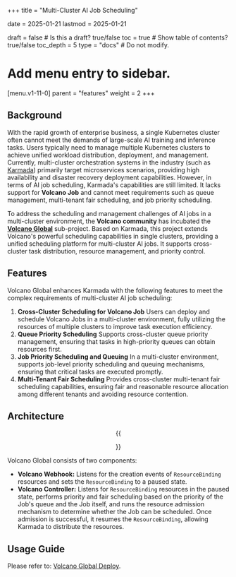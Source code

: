 +++
title = "Multi-Cluster AI Job Scheduling"

date = 2025-01-21
lastmod = 2025-01-21

draft = false  # Is this a draft? true/false
toc = true  # Show table of contents? true/false
toc_depth = 5
type = "docs"  # Do not modify.

# Add menu entry to sidebar.
[menu.v1-11-0]
  parent = "features"
  weight = 2
+++

## Background

With the rapid growth of enterprise business, a single Kubernetes cluster often cannot meet the demands of large-scale AI training and inference tasks. Users typically need to manage multiple Kubernetes clusters to achieve unified workload distribution, deployment, and management. Currently, multi-cluster orchestration systems in the industry (such as [Karmada](https://karmada.io/)) primarily target microservices scenarios, providing high availability and disaster recovery deployment capabilities. However, in terms of AI job scheduling, Karmada's capabilities are still limited. It lacks support for **Volcano Job** and cannot meet requirements such as queue management, multi-tenant fair scheduling, and job priority scheduling.

To address the scheduling and management challenges of AI jobs in a multi-cluster environment, the **Volcano community** has incubated the **[Volcano Global](https://github.com/volcano-sh/volcano-global)** sub-project. Based on Karmada, this project extends Volcano's powerful scheduling capabilities in single clusters, providing a unified scheduling platform for multi-cluster AI jobs. It supports cross-cluster task distribution, resource management, and priority control.

## Features

Volcano Global enhances Karmada with the following features to meet the complex requirements of multi-cluster AI job scheduling:

1. **Cross-Cluster Scheduling for Volcano Job**
   Users can deploy and schedule Volcano Jobs in a multi-cluster environment, fully utilizing the resources of multiple clusters to improve task execution efficiency.
2. **Queue Priority Scheduling**
   Supports cross-cluster queue priority management, ensuring that tasks in high-priority queues can obtain resources first.
3. **Job Priority Scheduling and Queuing**
   In a multi-cluster environment, supports job-level priority scheduling and queuing mechanisms, ensuring that critical tasks are executed promptly.
4. **Multi-Tenant Fair Scheduling**
   Provides cross-cluster multi-tenant fair scheduling capabilities, ensuring fair and reasonable resource allocation among different tenants and avoiding resource contention.

## Architecture

<div style="text-align: center;"> {{<figure library="1" src="./multi-cluster/volcano_global_design.svg">}}
</div>

Volcano Global consists of two components:

- **Volcano Webhook:** Listens for the creation events of `ResourceBinding` resources and sets the `ResourceBinding` to a paused state.
- **Volcano Controller:** Listens for `ResourceBinding` resources in the paused state, performs priority and fair scheduling based on the priority of the Job's queue and the Job itself, and runs the resource admission mechanism to determine whether the Job can be scheduled. Once admission is successful, it resumes the `ResourceBinding`, allowing Karmada to distribute the resources.

## Usage Guide

Please refer to: [Volcano Global Deploy](https://github.com/volcano-sh/volcano-global/blob/main/docs/deploy/README.md).
